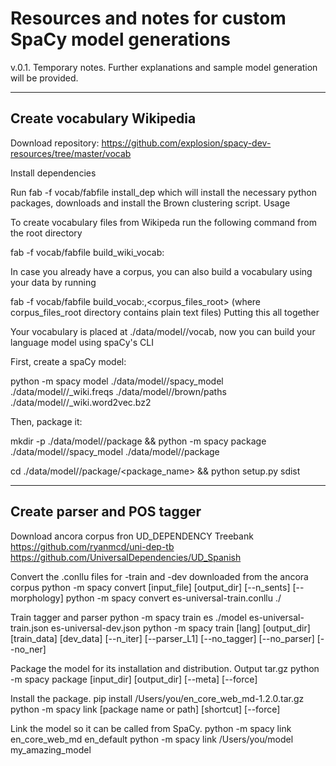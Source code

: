 # Resources and notes for custom SpaCy model generations

v.0.1. Temporary notes. Further explanations and sample model generation will be provided.

-----------------------------
Create vocabulary Wikipedia
-----------------------------
Download repository:
https://github.com/explosion/spacy-dev-resources/tree/master/vocab

Install dependencies

Run fab -f vocab/fabfile install_dep which will install the necessary python packages, downloads and install the Brown clustering script.
Usage

To create vocabulary files from Wikipeda run the following command from the root directory

fab -f vocab/fabfile build_wiki_vocab:<lang>

In case you already have a corpus, you can also build a vocabulary using your data by running

fab -f vocab/fabfile build_vocab:<lang>,<corpus_files_root> (where corpus_files_root directory contains plain text files)
Putting this all together

Your vocabulary is placed at ./data/model/<lang>/vocab, now you can build your language model using spaCy's CLI

First, create a spaCy model:

python -m spacy model <lang> ./data/model/<lang>/spacy_model ./data/model/<lang>/<lang>_wiki.freqs ./data/model/<lang>/brown/paths ./data/model/<lang>/<lang>_wiki.word2vec.bz2

Then, package it:

mkdir -p ./data/model/<lang>/package && python -m spacy package ./data/model/<lang>/spacy_model ./data/model/<lang>/package

cd ./data/model/<lang>/package/<package_name> && python setup.py sdist


-------------------------------
Create parser and POS tagger
-------------------------------
Download ancora corpus fron UD_DEPENDENCY Treebank
https://github.com/ryanmcd/uni-dep-tb
https://github.com/UniversalDependencies/UD_Spanish

Convert the .conllu files for -train and -dev downloaded from the ancora corpus
python -m spacy convert [input_file] [output_dir] [--n_sents] [--morphology]
python -m spacy convert es-universal-train.conllu ./

Train tagger and parser 
python -m spacy train es ./model es-universal-train.json es-universal-dev.json
python -m spacy train [lang] [output_dir] [train_data] [dev_data] [--n_iter] [--parser_L1] [--no_tagger] [--no_parser] [--no_ner]

Package the model for its installation and distribution. Output tar.gz
python -m spacy package [input_dir] [output_dir] [--meta] [--force]

Install the package.
pip install /Users/you/en_core_web_md-1.2.0.tar.gz
python -m spacy link [package name or path] [shortcut] [--force]

Link the model so it can be called from SpaCy.
python -m spacy link en_core_web_md en_default
python -m spacy link /Users/you/model my_amazing_model
